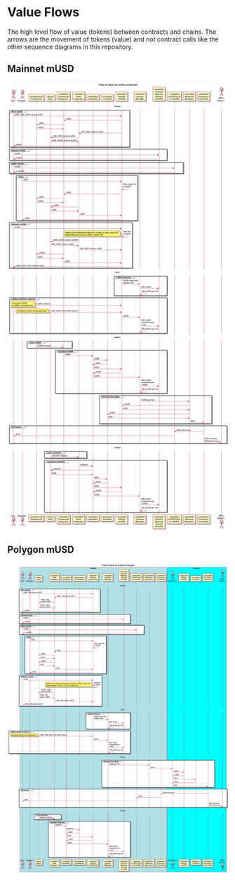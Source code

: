 # Value Flows

The high level flow of value (tokens) between contracts and chains. The arrows are the movement of tokens (value) and not contract calls like the other sequence diagrams in this repository.

## Mainnet mUSD

![Mainnet mUSD Value Flows](./musdValueFlows.png)

## Polygon mUSD

![Polygon mUSD Value Flows](./musdPolygonValueFlows.png)
